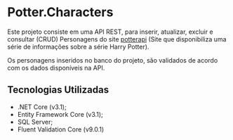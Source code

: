 # Potter.Characters

Este projeto consiste em uma API REST,  para inserir, atualizar, excluir e consultar (CRUD)  Personagens do site  [potterapi](https://www.potterapi.com) (Site que disponibiliza uma série de informações sobre a série Harry Potter).

Os personagens inseridos no banco do projeto, são validados de acordo com os dados disponíveis na API.

## Tecnologias Utilizadas

* .NET Core (v3.1);
* Entity Framework Core (v3.1);
* SQL Server;
* Fluent Validation Core (v9.0.1)
